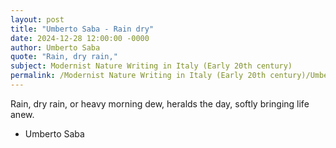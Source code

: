 ```yaml
---
layout: post
title: "Umberto Saba - Rain dry"
date: 2024-12-28 12:00:00 -0000
author: Umberto Saba
quote: "Rain, dry rain,"
subject: Modernist Nature Writing in Italy (Early 20th century)
permalink: /Modernist Nature Writing in Italy (Early 20th century)/Umberto Saba/Umberto Saba - Rain dry
---
```


Rain, dry rain,
or heavy morning dew,
heralds the day,
softly bringing life anew.

- Umberto Saba
